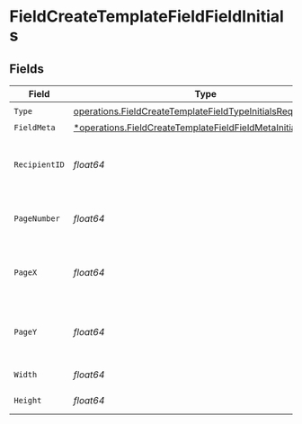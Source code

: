 # FieldCreateTemplateFieldFieldInitials


## Fields

| Field                                                                                                                                       | Type                                                                                                                                        | Required                                                                                                                                    | Description                                                                                                                                 |
| ------------------------------------------------------------------------------------------------------------------------------------------- | ------------------------------------------------------------------------------------------------------------------------------------------- | ------------------------------------------------------------------------------------------------------------------------------------------- | ------------------------------------------------------------------------------------------------------------------------------------------- |
| `Type`                                                                                                                                      | [operations.FieldCreateTemplateFieldTypeInitialsRequest1](../../models/operations/fieldcreatetemplatefieldtypeinitialsrequest1.md)          | :heavy_check_mark:                                                                                                                          | N/A                                                                                                                                         |
| `FieldMeta`                                                                                                                                 | [*operations.FieldCreateTemplateFieldFieldMetaInitialsRequest](../../models/operations/fieldcreatetemplatefieldfieldmetainitialsrequest.md) | :heavy_minus_sign:                                                                                                                          | N/A                                                                                                                                         |
| `RecipientID`                                                                                                                               | *float64*                                                                                                                                   | :heavy_check_mark:                                                                                                                          | The ID of the recipient to create the field for.                                                                                            |
| `PageNumber`                                                                                                                                | *float64*                                                                                                                                   | :heavy_check_mark:                                                                                                                          | The page number the field will be on.                                                                                                       |
| `PageX`                                                                                                                                     | *float64*                                                                                                                                   | :heavy_check_mark:                                                                                                                          | The X coordinate of where the field will be placed.                                                                                         |
| `PageY`                                                                                                                                     | *float64*                                                                                                                                   | :heavy_check_mark:                                                                                                                          | The Y coordinate of where the field will be placed.                                                                                         |
| `Width`                                                                                                                                     | *float64*                                                                                                                                   | :heavy_check_mark:                                                                                                                          | The width of the field.                                                                                                                     |
| `Height`                                                                                                                                    | *float64*                                                                                                                                   | :heavy_check_mark:                                                                                                                          | The height of the field.                                                                                                                    |